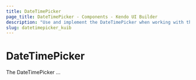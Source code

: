```yaml
---
title: DateTimePicker
page_title: DateTimePicker - Components - Kendo UI Builder
description: "Use and implement the DateTimePicker when working with the Kendo UI Builder tool for creating and managing Angular and AngularJS-based web applications."
slug: datetimepicker_kuib
---
```


# DateTimePicker

The DateTimePicker ...

<!-- screen -->
